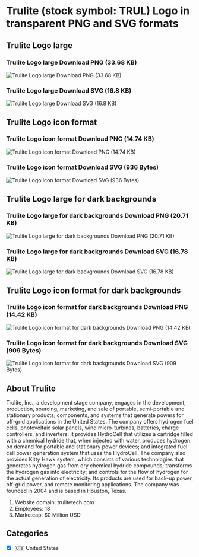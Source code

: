 # Trulite (stock symbol: TRUL) Logo in transparent PNG and SVG formats

## Trulite Logo large

### Trulite Logo large Download PNG (33.68 KB)

![Trulite Logo large Download PNG (33.68 KB)](/img/orig/TRUL_BIG-1dc3d288.png)

### Trulite Logo large Download SVG (16.8 KB)

![Trulite Logo large Download SVG (16.8 KB)](/img/orig/TRUL_BIG-1d507a84.svg)

## Trulite Logo icon format

### Trulite Logo icon format Download PNG (14.74 KB)

![Trulite Logo icon format Download PNG (14.74 KB)](/img/orig/TRUL-bca4be81.png)

### Trulite Logo icon format Download SVG (936 Bytes)

![Trulite Logo icon format Download SVG (936 Bytes)](/img/orig/TRUL-4dd9ab39.svg)

## Trulite Logo large for dark backgrounds

### Trulite Logo large for dark backgrounds Download PNG (20.71 KB)

![Trulite Logo large for dark backgrounds Download PNG (20.71 KB)](/img/orig/TRUL_BIG.D-489335e4.png)

### Trulite Logo large for dark backgrounds Download SVG (16.78 KB)

![Trulite Logo large for dark backgrounds Download SVG (16.78 KB)](/img/orig/TRUL_BIG.D-eff46d23.svg)

## Trulite Logo icon format for dark backgrounds

### Trulite Logo icon format for dark backgrounds Download PNG (14.42 KB)

![Trulite Logo icon format for dark backgrounds Download PNG (14.42 KB)](/img/orig/TRUL.D-18120e7e.png)

### Trulite Logo icon format for dark backgrounds Download SVG (909 Bytes)

![Trulite Logo icon format for dark backgrounds Download SVG (909 Bytes)](/img/orig/TRUL.D-bad06181.svg)

## About Trulite

Trulite, Inc., a development stage company, engages in the development, production, sourcing, marketing, and sale of portable, semi-portable and stationary products, components, and systems that generate powers for off-grid applications in the United States. The company offers hydrogen fuel cells, photovoltaic solar panels, wind micro-turbines, batteries, charge controllers, and inverters. It provides HydroCell that utilizes a cartridge filled with a chemical hydride that, when injected with water, produces hydrogen on demand for portable and stationary power devices; and integrated fuel cell power generation system that uses the HydroCell. The company also provides Kitty Hawk system, which consists of various technologies that generates hydrogen gas from dry chemical hydride compounds; transforms the hydrogen gas into electricity; and controls for the flow of hydrogen for the actual generation of electricity. Its products are used for back-up power, off-grid power, and remote monitoring applications. The company was founded in 2004 and is based in Houston, Texas.

1. Website domain: trulitetech.com
2. Employees: 18
3. Marketcap: $0 Million USD


## Categories
- [x] 🇺🇸 United States
